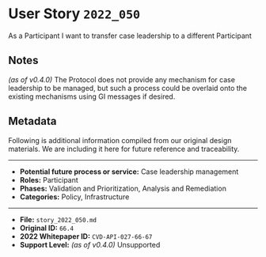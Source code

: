
# User Story `2022_050` #

<!-- story-start -->As a Participant I want to transfer case leadership to a different Participant<!-- story-end -->

## Notes ##

*(as of v0.4.0)*
The Protocol does not provide any mechanism for case leadership to be managed, but such a process could be overlaid onto the existing mechanisms using GI messages if desired.

## Metadata ##

Following is additional information compiled from our original design materials.
We are including it here for future reference and traceability.

---

- **Potential future process or service:** Case leadership management
- **Roles:** Participant
- **Phases:** Validation and Prioritization, Analysis and Remediation
- **Categories:** Policy, Infrastructure

---

- **File:** `story_2022_050.md`
- **Original ID:** `66.4`
- **2022 Whitepaper ID:** `CVD-API-027-66-67`
- **Support Level:** *(as of v0.4.0)* Unsupported
